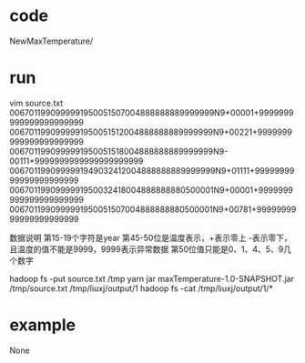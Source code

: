 # code
NewMaxTemperature/

# run
vim source.txt
0067011990999991950051507004888888889999999N9+00001+9999999999999999999999
0067011990999991950051512004888888889999999N9+00221+9999999999999999999999
0067011990999991950051518004888888889999999N9-00111+9999999999999999999999
0067011990999991949032412004888888889999999N9+01111+9999999999999999999999
0067011990999991950032418004888888880500001N9+00001+9999999999999999999999
0067011990999991950051507004888888880500001N9+00781+9999999999999999999999

数据说明
    第15-19个字符是year
    第45-50位是温度表示，+表示零上 -表示零下，且温度的值不能是9999，9999表示异常数据
    第50位值只能是0、1、4、5、9几个数字


hadoop fs -put source.txt /tmp
yarn jar maxTemperature-1.0-SNAPSHOT.jar /tmp/source.txt /tmp/liuxj/output/1
hadoop fs -cat /tmp/liuxj/output/1/*

# example
None

